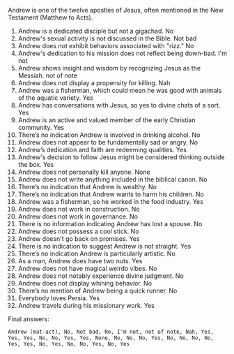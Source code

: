 Andrew is one of the twelve apostles of Jesus, often mentioned in the New Testament (Matthew to Acts).

1. Andrew is a dedicated disciple but not a gigachad. No
2. Andrew's sexual activity is not discussed in the Bible. Not bad
3. Andrew does not exhibit behaviors associated with "rizz." No
4. Andrew's dedication to his mission does not reflect being down-bad. I'm not
5. Andrew shows insight and wisdom by recognizing Jesus as the Messiah. not of note
6. Andrew does not display a propensity for killing. Nah
7. Andrew was a fisherman, which could mean he was good with animals of the aquatic variety. Yes
8. Andrew has conversations with Jesus, so yes to divine chats of a sort. Yes
9. Andrew is an active and valued member of the early Christian community. Yes
10. There’s no indication Andrew is involved in drinking alcohol. No
11. Andrew does not appear to be fundamentally sad or angry. No
12. Andrew’s dedication and faith are redeeming qualities. Yes
13. Andrew's decision to follow Jesus might be considered thinking outside the box. Yes
14. Andrew does not personally kill anyone. None
15. Andrew does not write anything included in the biblical canon. No
16. There’s no indication that Andrew is wealthy. No
17. There’s no indication that Andrew wants to harm his children. No
18. Andrew was a fisherman, so he worked in the food industry. Yes
19. Andrew does not work in construction. No
20. Andrew does not work in governance. No
21. There is no information indicating Andrew has lost a spouse. No
22. Andrew does not possess a cool stick. No
23. Andrew doesn't go back on promises. Yes
24. There is no indication to suggest Andrew is not straight. Yes
25. There’s no indication Andrew is particularly artistic. No
26. As a man, Andrew does have two nuts. Yes
27. Andrew does not have magical weirdo vibes. No
28. Andrew does not notably experience divine judgment. No
29. Andrew does not display whining behavior. No
30. There’s no mention of Andrew being a quick runner. No
31. Everybody loves Persia. Yes
32. Andrew travels during his missionary work. Yes

Final answers:

```Andrew (mat-act), No, Not bad, No, I'm not, not of note, Nah, Yes, Yes, Yes, No, No, Yes, Yes, None, No, No, No, Yes, No, No, No, No, Yes, Yes, No, Yes, No, No, Yes, No, Yes```